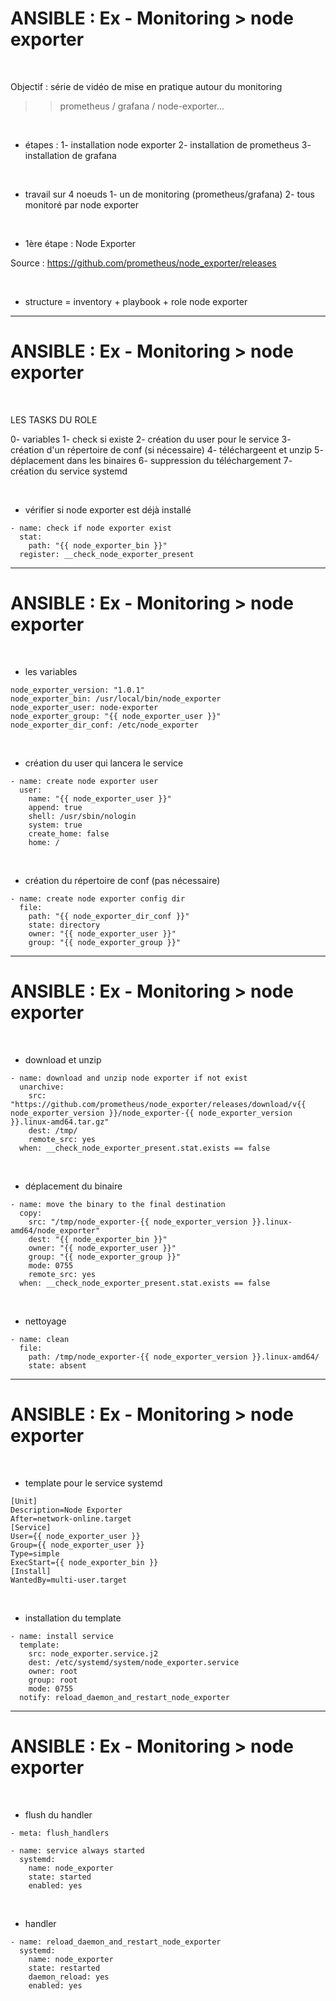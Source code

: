 

# ANSIBLE : Ex - Monitoring > node exporter


<br>

Objectif : série de vidéo de mise en pratique autour du monitoring

>> prometheus / grafana / node-exporter...

<br>

* étapes :
		1- installation node exporter
		2- installation de prometheus
		3- installation de grafana

<br>

* travail sur 4 noeuds
		1- un de monitoring (prometheus/grafana)
		2- tous monitoré par node exporter

<br>

* 1ère étape : Node Exporter

Source : https://github.com/prometheus/node_exporter/releases

<br>

* structure = inventory + playbook + role node exporter

----------------------------------------------------------------------------------------

# ANSIBLE : Ex - Monitoring > node exporter


<br>

LES TASKS DU ROLE

0- variables
1- check si existe
2- création du user pour le service
3- création d'un répertoire de conf (si nécessaire)
4- téléchargeent et unzip
5- déplacement dans les binaires
6- suppression du téléchargement
7- création du service systemd


<br>

* vérifier si node exporter est déjà installé 

```
- name: check if node exporter exist
  stat:
    path: "{{ node_exporter_bin }}"
  register: __check_node_exporter_present
```

----------------------------------------------------------------------------------------

# ANSIBLE : Ex - Monitoring > node exporter

<br>

* les variables

```
node_exporter_version: "1.0.1"
node_exporter_bin: /usr/local/bin/node_exporter
node_exporter_user: node-exporter
node_exporter_group: "{{ node_exporter_user }}"
node_exporter_dir_conf: /etc/node_exporter
```

<br>

* création du user qui lancera le service

```
- name: create node exporter user
  user:
    name: "{{ node_exporter_user }}"
    append: true
    shell: /usr/sbin/nologin
    system: true
    create_home: false
    home: /
```

<br>

* création du répertoire de conf (pas nécessaire)

```
- name: create node exporter config dir
  file:
    path: "{{ node_exporter_dir_conf }}"
    state: directory
    owner: "{{ node_exporter_user }}"
    group: "{{ node_exporter_group }}"
```

----------------------------------------------------------------------------------------

# ANSIBLE : Ex - Monitoring > node exporter


<br>

* download et unzip

```
- name: download and unzip node exporter if not exist
  unarchive:
    src: "https://github.com/prometheus/node_exporter/releases/download/v{{ node_exporter_version }}/node_exporter-{{ node_exporter_version }}.linux-amd64.tar.gz"
    dest: /tmp/
    remote_src: yes
  when: __check_node_exporter_present.stat.exists == false
```

<br>

* déplacement du binaire

```
- name: move the binary to the final destination
  copy:
    src: "/tmp/node_exporter-{{ node_exporter_version }}.linux-amd64/node_exporter"
    dest: "{{ node_exporter_bin }}"
    owner: "{{ node_exporter_user }}"
    group: "{{ node_exporter_group }}"
    mode: 0755
    remote_src: yes
  when: __check_node_exporter_present.stat.exists == false
```

<br>

* nettoyage

```
- name: clean
  file:
    path: /tmp/node_exporter-{{ node_exporter_version }}.linux-amd64/
    state: absent
```

----------------------------------------------------------------------------------------

# ANSIBLE : Ex - Monitoring > node exporter


<br>

* template pour le service systemd

```
[Unit]
Description=Node Exporter
After=network-online.target
[Service]
User={{ node_exporter_user }}
Group={{ node_exporter_user }}
Type=simple
ExecStart={{ node_exporter_bin }}
[Install]
WantedBy=multi-user.target
```

<br>

* installation du template

```
- name: install service
  template:
    src: node_exporter.service.j2
    dest: /etc/systemd/system/node_exporter.service
    owner: root
    group: root
    mode: 0755
  notify: reload_daemon_and_restart_node_exporter
```


----------------------------------------------------------------------------------------

# ANSIBLE : Ex - Monitoring > node exporter


<br>

* flush du handler

```
- meta: flush_handlers

- name: service always started
  systemd:
    name: node_exporter
    state: started
    enabled: yes
```

<br>

* handler

```
- name: reload_daemon_and_restart_node_exporter
  systemd:
    name: node_exporter
    state: restarted
    daemon_reload: yes
    enabled: yes
```
